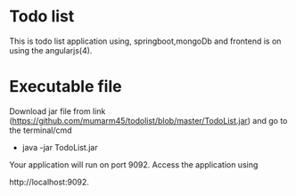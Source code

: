 # Todo list
This is todo list application using, springboot,mongoDb and frontend is on using the angularjs(4). 

# Executable file

Download jar file from link (https://github.com/mumarm45/todolist/blob/master/TodoList.jar) and go to the
terminal/cmd 
 - java -jar TodoList.jar

Your application will run on port 9092. Access the application using 

http://localhost:9092.



